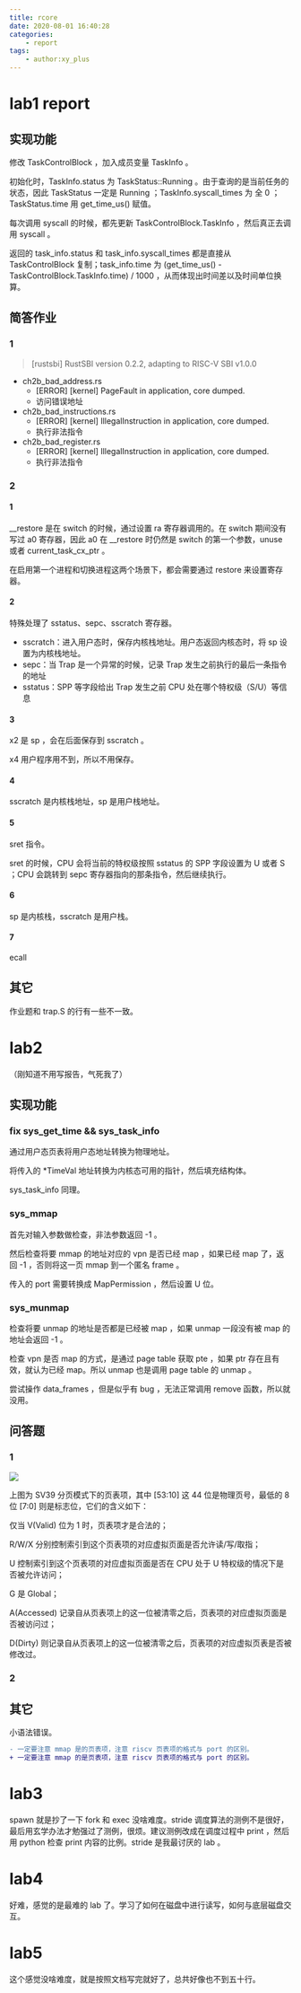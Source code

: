 ```yaml
---
title: rcore
date: 2020-08-01 16:40:28
categories:
    - report
tags:
    - author:xy_plus
---
```


# lab1 report

## 实现功能

修改 TaskControlBlock ，加入成员变量 TaskInfo 。

初始化时，TaskInfo.status 为 TaskStatus::Running 。由于查询的是当前任务的状态，因此 TaskStatus 一定是 Running ；TaskInfo.syscall_times 为 全 0 ；TaskStatus.time 用 get_time_us() 赋值。

每次调用 syscall 的时候，都先更新 TaskControlBlock.TaskInfo ，然后真正去调用 syscall 。

返回的 task_info.status 和 task_info.syscall_times 都是直接从 TaskControlBlock 复制；task_info.time 为 (get_time_us() - TaskControlBlock.TaskInfo.time) / 1000 ，从而体现出时间差以及时间单位换算。

## 简答作业

### 1

> [rustsbi] RustSBI version 0.2.2, adapting to RISC-V SBI v1.0.0
- ch2b_bad_address.rs
  - [ERROR] [kernel] PageFault in application, core dumped.
  - 访问错误地址
- ch2b_bad_instructions.rs
  - [ERROR] [kernel] IllegalInstruction in application, core dumped.
  - 执行非法指令
- ch2b_bad_register.rs
  - [ERROR] [kernel] IllegalInstruction in application, core dumped.
  - 执行非法指令

### 2

#### 1

__restore 是在 switch 的时候，通过设置 ra 寄存器调用的。在 switch 期间没有写过 a0 寄存器，因此 a0 在 __restore 时仍然是 switch 的第一个参数，unuse 或者 current_task_cx_ptr 。

在启用第一个进程和切换进程这两个场景下，都会需要通过 restore 来设置寄存器。

#### 2

特殊处理了 sstatus、sepc、sscratch 寄存器。

- sscratch：进入用户态时，保存内核栈地址。用户态返回内核态时，将 sp 设置为内核栈地址。
- sepc：当 Trap 是一个异常的时候，记录 Trap 发生之前执行的最后一条指令的地址
- sstatus：SPP 等字段给出 Trap 发生之前 CPU 处在哪个特权级（S/U）等信息

#### 3

x2 是 sp ，会在后面保存到 sscratch 。

x4 用户程序用不到，所以不用保存。

#### 4

sscratch 是内核栈地址，sp 是用户栈地址。

#### 5

sret 指令。

sret 的时候，CPU 会将当前的特权级按照 sstatus 的 SPP 字段设置为 U 或者 S ；CPU 会跳转到 sepc 寄存器指向的那条指令，然后继续执行。

#### 6

sp 是内核栈，sscratch 是用户栈。

#### 7

ecall

## 其它

作业题和 trap.S 的行有一些不一致。

# lab2

（刚知道不用写报告，气死我了）

## 实现功能

### fix sys_get_time && sys_task_info

通过用户态页表将用户态地址转换为物理地址。

将传入的 \*TimeVal 地址转换为内核态可用的指针，然后填充结构体。

sys_task_info 同理。

### sys_mmap

首先对输入参数做检查，非法参数返回 -1 。

然后检查将要 mmap 的地址对应的 vpn 是否已经 map ，如果已经 map 了，返回 -1 ，否则将这一页 mmap 到一个匿名 frame 。

传入的 port 需要转换成 MapPermission ，然后设置 U 位。

### sys_munmap

检查将要 unmap 的地址是否都是已经被 map ，如果 unmap 一段没有被 map 的地址会返回 -1 。

检查 vpn 是否 map 的方式，是通过 page table 获取 pte ，如果 ptr 存在且有效，就认为已经 map。所以 unmap 也是调用 page table 的 unmap 。

尝试操作 data_frames ，但是似乎有 bug ，无法正常调用 remove 函数，所以就没用。

## 问答题

### 1

![](https://learningos.github.io/rust-based-os-comp2022/_images/sv39-pte.png)

上图为 SV39 分页模式下的页表项，其中 [53:10] 这 44 位是物理页号，最低的 8 位 [7:0] 则是标志位，它们的含义如下：

仅当 V(Valid) 位为 1 时，页表项才是合法的；

R/W/X 分别控制索引到这个页表项的对应虚拟页面是否允许读/写/取指；

U 控制索引到这个页表项的对应虚拟页面是否在 CPU 处于 U 特权级的情况下是否被允许访问；

G 是 Global；

A(Accessed) 记录自从页表项上的这一位被清零之后，页表项的对应虚拟页面是否被访问过；

D(Dirty) 则记录自从页表项上的这一位被清零之后，页表项的对应虚拟页表是否被修改过。

### 2

## 其它

小语法错误。

```diff
- 一定要注意 mmap 是的页表项，注意 riscv 页表项的格式与 port 的区别。
+ 一定要注意 mmap 的是页表项，注意 riscv 页表项的格式与 port 的区别。
```

# lab3

spawn 就是抄了一下 fork 和 exec 没啥难度。stride 调度算法的测例不是很好，最后用玄学办法才勉强过了测例，很烦。建议测例改成在调度过程中 print ，然后用 python 检查 print 内容的比例。stride 是我最讨厌的 lab 。

# lab4

好难，感觉的是最难的 lab 了。学习了如何在磁盘中进行读写，如何与底层磁盘交互。

# lab5

这个感觉没啥难度，就是按照文档写完就好了，总共好像也不到五十行。

